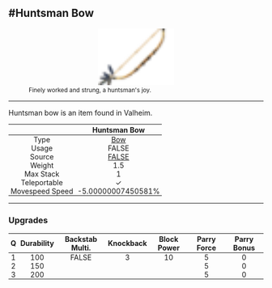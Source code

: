 <meta property="og:title" content="Huntsman Bow - MoreValheim" /><meta property="og:type" content="website" /><meta property="og:image" content="/assets/huntsman_bow.png" /><meta property="og:description" content="Huntsman Bow is an item found in Valheim." /><meta name="theme-color" content="#546D78"><meta name="twitter:card" content="summary_large_image">
#Huntsman Bow
-------------
<style>img {width:20px;}.tb {width:150px;display: block;margin-left: auto;margin-right: auto;}</style>

<style>.md-typeset table:not([class]) th:not([align]) {min-width:unset!important;}</style>
<style>td{padding:0em 0.3em!important;text-align:center!important;border-left:.05rem solid var(--md-default-fg-color--lightest)}</style>

<style>th{padding:0.1em 0.3em!important;text-align:center!important;font-weight:bold}</style>

<style>pre{text-align:right!important}</style>
<style>table tr td:first-child {border-left: 0;};</style>

<figure><img src="/assets/huntsman_bow.png" class="tb" /><figcaption><small>Finely worked and strung, a huntsman's joy.</small></figcaption></figure>

-------------

Huntsman bow is an item found in Valheim.

|        | Huntsman Bow              |
| ----------- | ------------------------------------ |
| Type | [Bow](../../types/bow)
| Usage | FALSE<br>
| Source | [FALSE](../../items/false)
| Weight | 1.5 |
| Max Stack | 1 |
| Teleportable | ✓
| Movespeed Speed | -5.00000007450581%


-------------

### Upgrades
| Q | Durability | Backstab Multi. | Knockback | Block Power | Parry Force | Parry Bonus
| - | - | - | - | - | - | - 
1 | 100 | FALSE | 3 | 10 | 5 | 0 | 1.5 | 
 | 2 | 150 |  |  |  | 5 | 0 |  | 
 | 3 | 200 |  |  |  | 5 | 0 |  | 
